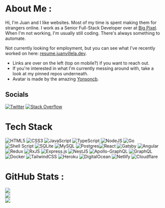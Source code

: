 # About Me :
Hi, I'm Juan and I like websites. Most of my time is spent making them for strangers online. I work as a Senior Full-Stack Developer over at [Big Pixel](https://thebigpixel.net). When I'm not working, I'm usually still coding. There's always something to automate.

Not currently looking for employment, but you can see what I've recently worked on here: [resume.juanvillela.dev](https://resume.juanvillela.dev).

- Links are over on the left (top on mobile?) if you want to reach out.
- If you're interested in what I'm currently messing around with, take a look at my pinned repos underneath.
- Avatar is made by the amazing [Yonsoncb](https://twitter.com/Yonsoncb).

## Socials
[![Twitter](https://img.shields.io/badge/Twitter-%231DA1F2.svg?logo=Twitter&logoColor=white)](https://twitter.com/fourjuaneight) [![Stack Overflow](https://img.shields.io/badge/-Stackoverflow-FE7A16?logo=stack-overflow&logoColor=white)](https://stackoverflow.com/users/fourjuaneight) 

# Tech Stack
![HTML5](https://img.shields.io/badge/html5-%23E34F26.svg?style=flat-square&logo=html5&logoColor=white) ![CSS3](https://img.shields.io/badge/css3-%231572B6.svg?style=flat-square&logo=css3&logoColor=white) ![JavaScript](https://img.shields.io/badge/javascript-%23323330.svg?style=flat-square&logo=javascript&logoColor=%23F7DF1E) ![TypeScript](https://img.shields.io/badge/typescript-%23007ACC.svg?style=flat-square&logo=typescript&logoColor=white) ![NodeJS](https://img.shields.io/badge/node.js-6DA55F?style=flat-square&logo=node.js&logoColor=white) ![Go](https://img.shields.io/badge/go-%2300ADD8.svg?style=flat-square&logo=go&logoColor=white) ![Shell Script](https://img.shields.io/badge/shell_script-%23121011.svg?style=flat-square&logo=gnu-bash&logoColor=white) ![SQLite](https://img.shields.io/badge/sqlite-%2307405e.svg?style=flat-square&logo=sqlite&logoColor=white) ![MySQL](https://img.shields.io/badge/mysql-%2300f.svg?style=flat-square&logo=mysql&logoColor=white) ![Postgres](https://img.shields.io/badge/postgres-%23316192.svg?style=flat-square&logo=postgresql&logoColor=white)![React](https://img.shields.io/badge/react-%2320232a.svg?style=flat-square&logo=react&logoColor=%2361DAFB) ![Gatsby](https://img.shields.io/badge/Gatsby-%23663399.svg?style=flat-square&logo=gatsby&logoColor=white) ![Angular](https://img.shields.io/badge/angular-%23DD0031.svg?style=flat-square&logo=angular&logoColor=white) ![Redux](https://img.shields.io/badge/redux-%23593d88.svg?style=flat-square&logo=redux&logoColor=white) ![RxJS](https://img.shields.io/badge/rxjs-%23B7178C.svg?style=flat-square&logo=reactivex&logoColor=white) ![Express.js](https://img.shields.io/badge/express.js-%23404d59.svg?style=flat-square&logo=express&logoColor=%2361DAFB) ![NestJS](https://img.shields.io/badge/nestjs-%23E0234E.svg?style=flat-square&logo=nestjs&logoColor=white) ![Apollo-GraphQL](https://img.shields.io/badge/-ApolloGraphQL-311C87?style=flat-square&logo=apollo-graphql) ![GraphQL](https://img.shields.io/badge/-GraphQL-E10098?style=flat-square&logo=graphql&logoColor=white) ![Docker](https://img.shields.io/badge/docker-%230db7ed.svg?style=flat-square&logo=docker&logoColor=white) ![TailwindCSS](https://img.shields.io/badge/tailwindcss-%2338B2AC.svg?style=flat-square&logo=tailwind-css&logoColor=white) ![Heroku](https://img.shields.io/badge/heroku-%23430098.svg?style=flat-square&logo=heroku&logoColor=white) ![DigitalOcean](https://img.shields.io/badge/DigitalOcean-%230167ff.svg?style=flat-square&logo=digitalOcean&logoColor=white) ![Netlify](https://img.shields.io/badge/netlify-%23000000.svg?style=flat-square&logo=netlify&logoColor=#00C7B7) ![Cloudflare](https://img.shields.io/badge/Cloudflare-F38020?style=flat-square&logo=Cloudflare&logoColor=white)
# GitHub Stats :
![](https://github-readme-stats.vercel.app/api?username=fourjuaneight&theme=bear&hide_border=false&include_all_commits=false&count_private=false)<br/>
![](https://github-readme-streak-stats.herokuapp.com/?user=fourjuaneight&theme=bear&hide_border=false)<br/>
![](https://github-readme-stats.vercel.app/api/top-langs/?username=fourjuaneight&theme=bear&hide_border=false&include_all_commits=false&count_private=false&layout=compact)
